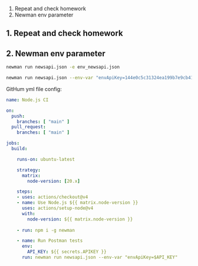 1. Repeat and check homework
2. Newman env parameter

## 1. Repeat and check homework
## 2. Newman env parameter

```bash
newman run newsapi.json -e env_newsapi.json
```

```bash
newman run newsapi.json --env-var "envApiKey=144e0c5c31324ea199b7e9cb410e96d0"
```

GitHum yml file config: 
```yml
name: Node.js CI

on:
  push:
    branches: [ "main" ]
  pull_request:
    branches: [ "main" ]

jobs:
  build:

    runs-on: ubuntu-latest

    strategy:
      matrix:
        node-version: [20.x]

    steps:
    - uses: actions/checkout@v4
    - name: Use Node.js ${{ matrix.node-version }}
      uses: actions/setup-node@v4
      with:
        node-version: ${{ matrix.node-version }}
        
    - run: npm i -g newman

    - name: Run Postman tests
      env: 
        API_KEY: ${{ secrets.APIKEY }}
      run: newman run newsapi.json --env-var "envApiKey=$API_KEY"
```
